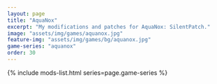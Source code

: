 ```yaml
---
layout: page
title: "AquaNox"
excerpt: "My modifications and patches for AquaNox: SilentPatch."
image: "assets/img/games/aquanox.jpg"
feature-img: "assets/img/games/bg/aquanox.jpg"
game-series: "aquanox"
order: 30
---
```


{% include mods-list.html series=page.game-series %}